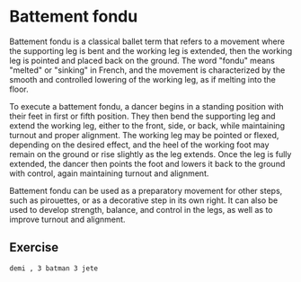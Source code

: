 # Battement fondu

Battement fondu is a classical ballet term that refers to a movement where the supporting leg is bent and the working leg is extended, then the working leg is pointed and placed back on the ground. The word "fondu" means "melted" or "sinking" in French, and the movement is characterized by the smooth and controlled lowering of the working leg, as if melting into the floor.

To execute a battement fondu, a dancer begins in a standing position with their feet in first or fifth position. They then bend the supporting leg and extend the working leg, either to the front, side, or back, while maintaining turnout and proper alignment. The working leg may be pointed or flexed, depending on the desired effect, and the heel of the working foot may remain on the ground or rise slightly as the leg extends. Once the leg is fully extended, the dancer then points the foot and lowers it back to the ground with control, again maintaining turnout and alignment.

Battement fondu can be used as a preparatory movement for other steps, such as pirouettes, or as a decorative step in its own right. It can also be used to develop strength, balance, and control in the legs, as well as to improve turnout and alignment.




## **Exercise**

```bash
demi , 3 batman 3 jete
```
